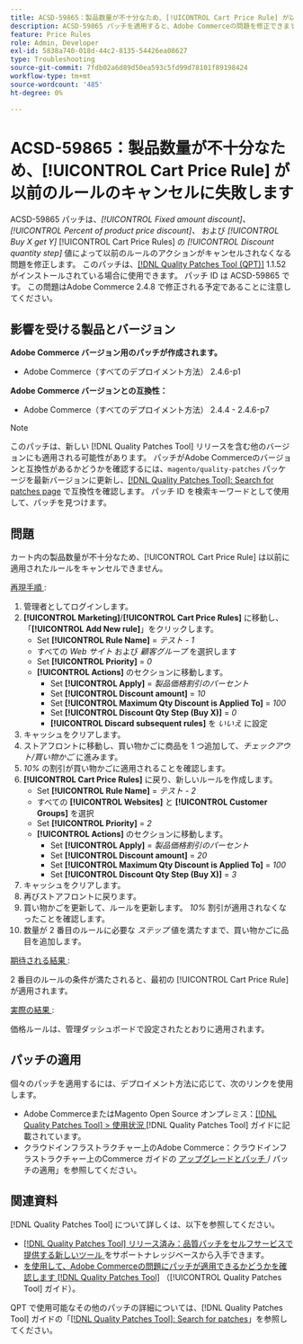 ```yaml
---
title: ACSD-59865：製品数量が不十分なため、[!UICONTROL Cart Price Rule] が以前のルールのキャンセルに失敗します
description: ACSD-59865 パッチを適用すると、Adobe Commerceの問題を修正できます。この問題では、固定金額割引、*製品価格割引の割合、*Buy X get Y*の*割引数量ステップ*の値によって、以前のルールのアクション [!UICONTROL Cart Price Rules] キャンセルされなくなります。
feature: Price Rules
role: Admin, Developer
exl-id: 5838a740-018d-44c2-8135-54426ea08627
type: Troubleshooting
source-git-commit: 7fdb02a6d89d50ea593c5fd99d78101f89198424
workflow-type: tm+mt
source-wordcount: '485'
ht-degree: 0%

---
```


# ACSD-59865：製品数量が不十分なため、[!UICONTROL Cart Price Rule] が以前のルールのキャンセルに失敗します

ACSD-59865 パッチは、*[!UICONTROL Fixed amount discount]、* *[!UICONTROL Percent of product price discount]、* および *[!UICONTROL Buy X get Y]* [!UICONTROL Cart Price Rules] の *[!UICONTROL Discount quantity step]* 値によって以前のルールのアクションがキャンセルされなくなる問題を修正します。 このパッチは、[[!DNL Quality Patches Tool (QPT)]](https://experienceleague.adobe.com/ja/docs/commerce-operations/tools/quality-patches-tool/quality-patches-tool-to-self-serve-quality-patches) 1.1.52 がインストールされている場合に使用できます。 パッチ ID は ACSD-59865 です。 この問題はAdobe Commerce 2.4.8 で修正される予定であることに注意してください。

## 影響を受ける製品とバージョン

**Adobe Commerce バージョン用のパッチが作成されます。**

* Adobe Commerce（すべてのデプロイメント方法） 2.4.6-p1

**Adobe Commerce バージョンとの互換性：**

* Adobe Commerce（すべてのデプロイメント方法） 2.4.4 - 2.4.6-p7

>[!NOTE]
>
>このパッチは、新しい [!DNL Quality Patches Tool] リリースを含む他のバージョンにも適用される可能性があります。 パッチがAdobe Commerceのバージョンと互換性があるかどうかを確認するには、`magento/quality-patches` パッケージを最新バージョンに更新し、[[!DNL Quality Patches Tool]: Search for patches page](https://experienceleague.adobe.com/tools/commerce-quality-patches/index.html?lang=ja) で互換性を確認します。 パッチ ID を検索キーワードとして使用して、パッチを見つけます。

## 問題

カート内の製品数量が不十分なため、[!UICONTROL Cart Price Rule] は以前に適用されたルールをキャンセルできません。

<u> 再現手順 </u>:

1. 管理者としてログインします。
1. **[!UICONTROL Marketing]**/**[!UICONTROL Cart Price Rules]** に移動し、「**[!UICONTROL Add New rule]**」をクリックします。
   * Set **[!UICONTROL Rule Name]** = *テスト - 1*
   * すべての *Web サイト* および *顧客グループ* を選択します
   * Set **[!UICONTROL Priority]** = *0*
   * **[!UICONTROL Actions]** のセクションに移動します。
      * Set **[!UICONTROL Apply]** = *製品価格割引のパーセント*
      * Set **[!UICONTROL Discount amount]** = *10*
      * Set **[!UICONTROL Maximum Qty Discount is Applied To]** = *100*
      * Set **[!UICONTROL Discount Qty Step (Buy X)]** = *0*
      * **[!UICONTROL Discard subsequent rules]** を *いいえ* に設定
1. キャッシュをクリアします。
1. ストアフロントに移動し、買い物かごに商品を 1 つ追加して、*チェックアウト/買い物かご* に進みます。
1. *10%* の割引が買い物かごに適用されることを確認します。
1. **[!UICONTROL Cart Price Rules]** に戻り、新しいルールを作成します。
   * Set **[!UICONTROL Rule Name]** = *テスト - 2*
   * すべての **[!UICONTROL Websites]** と **[!UICONTROL Customer Groups]** を選択
   * Set **[!UICONTROL Priority]** = *2*
   * **[!UICONTROL Actions]** のセクションに移動します。
      * Set **[!UICONTROL Apply]** = *製品価格割引のパーセント*
      * Set **[!UICONTROL Discount amount]** = *20*
      * Set **[!UICONTROL Maximum Qty Discount is Applied To]** = *100*
      * Set **[!UICONTROL Discount Qty Step (Buy X)]** = *3*
1. キャッシュをクリアします。
1. 再びストアフロントに戻ります。
1. 買い物かごを更新して、ルールを更新します。 *10%* 割引が適用されなくなったことを確認します。
1. 数量が 2 番目のルールに必要な *ステップ* 値を満たすまで、買い物かごに品目を追加します。

<u> 期待される結果 </u>:

2 番目のルールの条件が満たされると、最初の [!UICONTROL Cart Price Rule] が適用されます。

<u> 実際の結果 </u>:

価格ルールは、管理ダッシュボードで設定されたとおりに適用されます。

## パッチの適用

個々のパッチを適用するには、デプロイメント方法に応じて、次のリンクを使用します。

* Adobe CommerceまたはMagento Open Source オンプレミス：[[!DNL Quality Patches Tool] > 使用状況 ](/help/tools/quality-patches-tool/usage.md) [!DNL Quality Patches Tool] ガイドに記載されています。
* クラウドインフラストラクチャー上のAdobe Commerce：クラウドインフラストラクチャー上のCommerce ガイドの [ アップグレードとパッチ ](https://experienceleague.adobe.com/docs/commerce-cloud-service/user-guide/develop/upgrade/apply-patches.html?lang=ja)/ パッチの適用」を参照してください。

## 関連資料

[!DNL Quality Patches Tool] について詳しくは、以下を参照してください。

* [[!DNL Quality Patches Tool]  リリース済み：品質パッチをセルフサービスで提供する新しいツール ](https://experienceleague.adobe.com/ja/docs/commerce-operations/tools/quality-patches-tool/quality-patches-tool-to-self-serve-quality-patches) をサポートナレッジベースから入手できます。
* [ を使用して、Adobe Commerceの問題にパッチが適用できるかどうかを確認します  [!DNL Quality Patches Tool]](/help/tools/quality-patches-tool/patches-available-in-qpt/check-patch-for-magento-issue-with-magento-quality-patches.md) （[!UICONTROL Quality Patches Tool] ガイド）。

QPT で使用可能なその他のパッチの詳細については、[!DNL Quality Patches Tool] ガイドの「[[!DNL Quality Patches Tool]: Search for patches](https://experienceleague.adobe.com/tools/commerce-quality-patches/index.html?lang=ja)」を参照してください。
